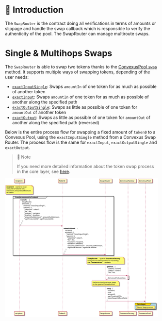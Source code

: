# 📖 Introduction

The `SwapRouter` is the contract doing all verifications in terms of amounts or slippage and handle the swap callback which is responsible to verify the authenticity of the pool. The SwapRouter can manage multiroute swaps.

# **Single & Multihops Swaps**

The `SwapRouter` is able to swap two tokens thanks to the [ConvexusPool `swap`](/core-layer/pool/swap.md#swap) method. It supports multiple ways of swapping tokens, depending of the user needs:

- [`exactInputSingle`](#): Swaps `amountIn` of one token for as much as possible of another token
- [`exactInput`](#): Swaps `amountIn` of one token for as much as possible of another along the specified path
- [`exactOutputSingle`](#): Swaps as little as possible of one token for `amountOut` of another token
- [`exactOutput`](#): Swaps as little as possible of one token for `amountOut` of another along the specified path (reversed)

Below is the entire process flow for swapping a fixed amount of `token0` to a Convexus Pool, using the `exactInputSingle` method from a Convexus Swap Router. The process flow is the same for `exactInput`, `exactOutputSingle` and `exactOutput`.


> 📝 Note
> 
> If you need more detailed information about the token swap process in the core layer, see [here](/core-layer/pool/swap.md#📖-introduction).


![exactInputSingle](./uml/exactInputSingle.svg)
